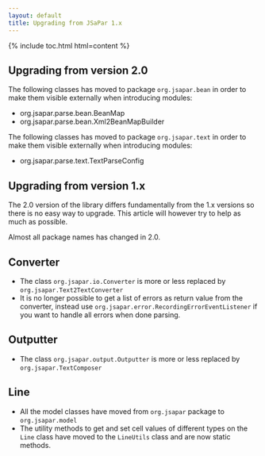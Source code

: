 ```yaml
---
layout: default
title: Upgrading from JSaPar 1.x
---
```

{% include toc.html html=content %}
## Upgrading from version 2.0
The following classes has moved to package `org.jsapar.bean` in order to make them visible externally when introducing modules: 
  * org.jsapar.parse.bean.BeanMap
  * org.jsapar.parse.bean.Xml2BeanMapBuilder

The following classes has moved to package `org.jsapar.text` in order to make them visible externally when introducing modules: 
  * org.jsapar.parse.text.TextParseConfig

## Upgrading from version 1.x
The 2.0 version of the library differs fundamentally from the 1.x versions so there is no easy way to upgrade. This
article will however try to help as much as possible.

Almost all package names has changed in 2.0.
## Converter
* The class `org.jsapar.io.Converter` is more or less replaced by `org.jsapar.Text2TextConverter`
* It is no longer possible to get a list of errors as return value from the converter, instead use `org.jsapar.error.RecordingErrorEventListener` if you want to handle all errors when done parsing.

## Outputter
* The class `org.jsapar.output.Outputter` is more or less replaced by `org.jsapar.TextComposer`

## Line
* All the model classes have moved from `org.jsapar` package to `org.jsapar.model`
* The utility methods to get and set cell values of different types on the `Line` class have moved to the `LineUtils` class and are now static methods.
